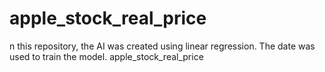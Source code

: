 # apple_stock_real_price
n this repository, the AI ​​was created using linear regression. The date was used to train the model. apple_stock_real_price
